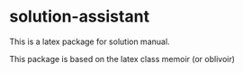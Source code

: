 # solution-assistant

This is a latex package for solution manual. 

This package is based on the latex class memoir (or oblivoir)
